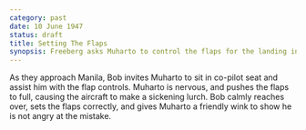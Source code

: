 ```yaml
---
category: past
date: 10 June 1947
status: draft
title: Setting The Flaps
synopsis: Freeberg asks Muharto to control the flaps for the landing in Manila. Muharto nervously sets the flaps to full, causing RI-002 to make a sickining drop.
---
```



As they approach Manila, Bob invites Muharto to sit in
co-pilot seat and assist him with the flap controls. Muharto is nervous,
and pushes the flaps to full, causing the aircraft to make a sickening
lurch. Bob calmly reaches over, sets the flaps correctly, and gives
Muharto a friendly wink to show he is not angry at the mistake.
